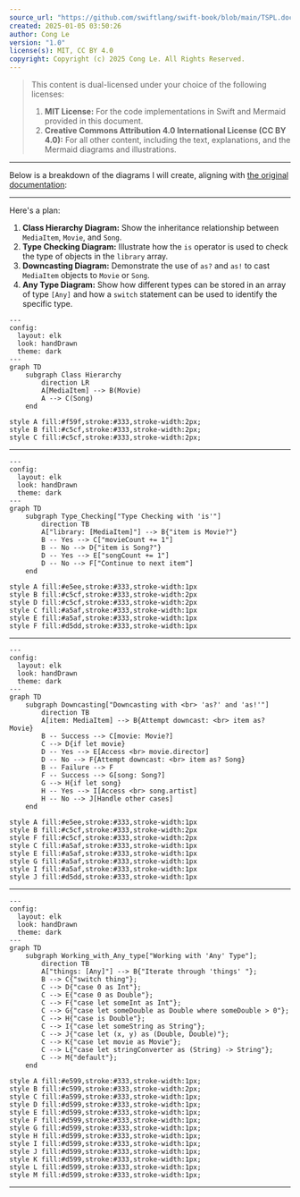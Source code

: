 ```yaml
---
source_url: "https://github.com/swiftlang/swift-book/blob/main/TSPL.docc/LanguageGuide/TypeCasting.md"
created: 2025-01-05 03:50:26
author: Cong Le
version: "1.0"
license(s): MIT, CC BY 4.0
copyright: Copyright (c) 2025 Cong Le. All Rights Reserved.
---
```


> This content is dual-licensed under your choice of the following licenses:
> 1.  **MIT License:** For the code implementations in Swift and Mermaid provided in this document.
> 2.  **Creative Commons Attribution 4.0 International License (CC BY 4.0):** For all other content, including the text, explanations, and the Mermaid diagrams and illustrations.

---

Below is a breakdown of the diagrams I will create, aligning with [the original documentation](https://github.com/swiftlang/swift-book/blob/main/TSPL.docc/LanguageGuide/TypeCasting.md):

---



Here's a plan:

1. **Class Hierarchy Diagram:** Show the inheritance relationship between `MediaItem`, `Movie`, and `Song`.
2. **Type Checking Diagram:** Illustrate how the `is` operator is used to check the type of objects in the `library` array.
3. **Downcasting Diagram:** Demonstrate the use of `as?` and `as!` to cast `MediaItem` objects to `Movie` or `Song`.
4. **Any Type Diagram:**  Show how different types can be stored in an array of type `[Any]` and how a `switch` statement can be used to identify the specific type.


```mermaid
---
config:
  layout: elk
  look: handDrawn
  theme: dark
---
graph TD
    subgraph Class Hierarchy
        direction LR
        A[MediaItem] --> B(Movie)
        A --> C(Song)
    end

style A fill:#f59f,stroke:#333,stroke-width:2px;
style B fill:#c5cf,stroke:#333,stroke-width:2px;
style C fill:#c5cf,stroke:#333,stroke-width:2px;

```
---


```mermaid
---
config:
  layout: elk
  look: handDrawn
  theme: dark
---
graph TD
    subgraph Type_Checking["Type Checking with 'is'"]
        direction TB
        A["library: [MediaItem]"] --> B{"item is Movie?"}
        B -- Yes --> C["movieCount += 1"]
        B -- No --> D{"item is Song?"}
        D -- Yes --> E["songCount += 1"]
        D -- No --> F["Continue to next item"]
    end

style A fill:#e5ee,stroke:#333,stroke-width:1px
style B fill:#c5cf,stroke:#333,stroke-width:2px
style D fill:#c5cf,stroke:#333,stroke-width:2px
style C fill:#a5af,stroke:#333,stroke-width:1px
style E fill:#a5af,stroke:#333,stroke-width:1px
style F fill:#d5dd,stroke:#333,stroke-width:1px

```

---


```mermaid
---
config:
  layout: elk
  look: handDrawn
  theme: dark
---
graph TD
    subgraph Downcasting["Downcasting with <br> 'as?' and 'as!'"]
        direction TB
        A[item: MediaItem] --> B{Attempt downcast: <br> item as? Movie}
        B -- Success --> C[movie: Movie?]
        C --> D{if let movie}
        D -- Yes --> E[Access <br> movie.director]
        D -- No --> F{Attempt downcast: <br> item as? Song}
        B -- Failure --> F
        F -- Success --> G[song: Song?]
        G --> H{if let song}
        H -- Yes --> I[Access <br> song.artist]
        H -- No --> J[Handle other cases]
    end

style A fill:#e5ee,stroke:#333,stroke-width:1px
style B fill:#c5cf,stroke:#333,stroke-width:2px
style F fill:#c5cf,stroke:#333,stroke-width:2px
style C fill:#a5af,stroke:#333,stroke-width:1px
style E fill:#a5af,stroke:#333,stroke-width:1px
style G fill:#a5af,stroke:#333,stroke-width:1px
style I fill:#a5af,stroke:#333,stroke-width:1px
style J fill:#d5dd,stroke:#333,stroke-width:1px

```

---


```mermaid
---
config:
  layout: elk
  look: handDrawn
  theme: dark
---
graph TD
    subgraph Working_with_Any_type["Working with 'Any' Type"];
        direction TB
        A["things: [Any]"] --> B{"Iterate through 'things' "};
        B --> C{"switch thing"};
        C --> D{"case 0 as Int"};
        C --> E{"case 0 as Double"};
        C --> F{"case let someInt as Int"};
        C --> G{"case let someDouble as Double where someDouble > 0"};
        C --> H{"case is Double"};
        C --> I{"case let someString as String"};
        C --> J{"case let (x, y) as (Double, Double)"};
        C --> K{"case let movie as Movie"};
        C --> L{"case let stringConverter as (String) -> String"};
        C --> M{"default"};
    end

style A fill:#e599,stroke:#333,stroke-width:1px;
style B fill:#c599,stroke:#333,stroke-width:2px;
style C fill:#a599,stroke:#333,stroke-width:1px;
style D fill:#d599,stroke:#333,stroke-width:1px;
style E fill:#d599,stroke:#333,stroke-width:1px;
style F fill:#d599,stroke:#333,stroke-width:1px;
style G fill:#d599,stroke:#333,stroke-width:1px;
style H fill:#d599,stroke:#333,stroke-width:1px;
style I fill:#d599,stroke:#333,stroke-width:1px;
style J fill:#d599,stroke:#333,stroke-width:1px;
style K fill:#d599,stroke:#333,stroke-width:1px;
style L fill:#d599,stroke:#333,stroke-width:1px;
style M fill:#d599,stroke:#333,stroke-width:1px;

```

---

